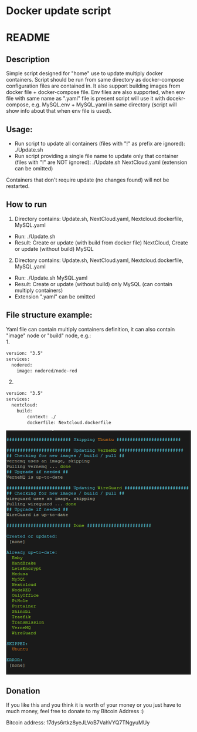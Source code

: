 # Docker update script #


# README #

## Description ##
Simple script designed for "home" use to update multiply docker containers. Script should be run from same directory as docker-compose configuration files are contained in.
It also support building images from docker file + docker-compose file.
Env files are also supported, when env file with same name as ".yaml" file is present script will use it with docekr-compose, e.g. MySQL.env + MySQL.yaml in same directory (script will show info about that when env file is used).

## Usage: ##
- Run script to update all containers (files with "!" as prefix are ignored): ./Update.sh
- Run script providing a single file name to update only that container (files with "!" are NOT ignored): ./Update.sh NextCloud.yaml (extension can be omitted)

Containers that don't require update (no changes found) will not be restarted.

## How to run ##
1. Directory contains: Update.sh, NextCloud.yaml, Nextcloud.dockerfile, MySQL.yaml
- Run: ./Update.sh
- Result: Create or update (with build from docker file) NextCloud, Create or update (without build) MySQL

2. Directory contains: Update.sh, NextCloud.yaml, Nextcloud.dockerfile, MySQL.yaml
- Run: ./Update.sh MySQL.yaml
- Result: Create or update (without build) only MySQL (can contain multiply containers) 
- Extension ".yaml" can be omitted

## File structure example: ##
Yaml file can contain multiply containers definition, it can also contain "image" node or "build" node, e.g.: \
1. 
```
version: "3.5"
services:
  nodered:
    image: nodered/node-red
```
2.
```
version: "3.5"
services:
  nextcloud:
    build:
        context: ./
        dockerfile: Nextcloud.dockerfile
```

![ReadmeScreenshot.png](images_readme/ReadmeScreenshot.png)

## Donation ##
If you like this and you think it is worth of your money or you just have to much money, feel free to donate to my Bitcoin Address :)

Bitcoin address: 17dys6rtkz8yeJLVoB7VahVYQ7TNgyuMUy
